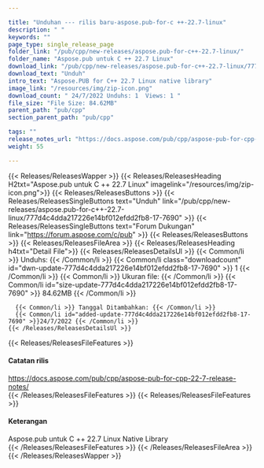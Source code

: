 ```yaml
---

title: "Unduhan --- rilis baru-aspose.pub-for-c ++-22.7-linux"
description: " "
keywords: ""
page_type: single_release_page
folder_link: "/pub/cpp/new-releases/aspose.pub-for-c++-22.7-linux/"
folder_name: "Aspose.pub untuk C ++ 22.7 Linux"
download_link: "/pub/cpp/new-releases/aspose.pub-for-c++-22.7-linux/777d4c4dda217226e14bf012efdd2fb8-17-7690"
download_text: "Unduh"
intro_text: "Aspose.PUB for C++ 22.7 Linux native library"
image_link: "/resources/img/zip-icon.png"
download_count: " 24/7/2022 Unduhs: 1  Views: 1 "
file_size: "File Size: 84.62MB"
parent_path: "pub/cpp"
section_parent_path: "pub/cpp"

tags: ""
release_notes_url: "https://docs.aspose.com/pub/cpp/aspose-pub-for-cpp-22-7-release-notes/"
weight: 55

---
```


{{< Releases/ReleasesWapper >}}
  {{< Releases/ReleasesHeading H2txt="Aspose.pub untuk C ++ 22.7 Linux" imagelink="/resources/img/zip-icon.png">}}
  {{< Releases/ReleasesButtons >}}
    {{< Releases/ReleasesSingleButtons text="Unduh" link="/pub/cpp/new-releases/aspose.pub-for-c++-22.7-linux/777d4c4dda217226e14bf012efdd2fb8-17-7690" >}}
    {{< Releases/ReleasesSingleButtons text="Forum Dukungan" link="https://forum.aspose.com/c/pub" >}}
  {{< Releases/ReleasesButtons >}}
  {{< Releases/ReleasesFileArea >}}
    {{< Releases/ReleasesHeading h4txt="Detail File">}}
    {{< Releases/ReleasesDetailsUl >}}
      {{< Common/li >}} Unduhs: {{< /Common/li >}}
      {{< Common/li class="downloadcount" id="dwn-update-777d4c4dda217226e14bf012efdd2fb8-17-7690" >}} 1 {{< /Common/li >}}
      {{< Common/li >}} Ukuran file: {{< /Common/li >}}
      {{< Common/li id="size-update-777d4c4dda217226e14bf012efdd2fb8-17-7690" >}} 84.62MB {{< /Common/li >}}

      {{< Common/li >}} Tanggal Ditambahkan: {{< /Common/li >}}
      {{< Common/li id="added-update-777d4c4dda217226e14bf012efdd2fb8-17-7690" >}}24/7/2022 {{< /Common/li >}}
    {{< /Releases/ReleasesDetailsUl >}}

  {{< Releases/ReleasesFileFeatures >}}
      <h4>Catatan rilis</h4><div><a href='https://docs.aspose.com/pub/cpp/aspose-pub-for-cpp-22-7-release-notes/'>https://docs.aspose.com/pub/cpp/aspose-pub-for-cpp-22-7-release-notes/</a></div>
  {{< /Releases/ReleasesFileFeatures >}}
  {{< Releases/ReleasesFileFeatures >}}
      <h4>Keterangan</h4><div class="HTMLDescription">Aspose.pub untuk C ++ 22.7 Linux Native Library</div>
  {{< /Releases/ReleasesFileFeatures >}}
 {{< /Releases/ReleasesFileArea >}}
{{< /Releases/ReleasesWapper >}}


